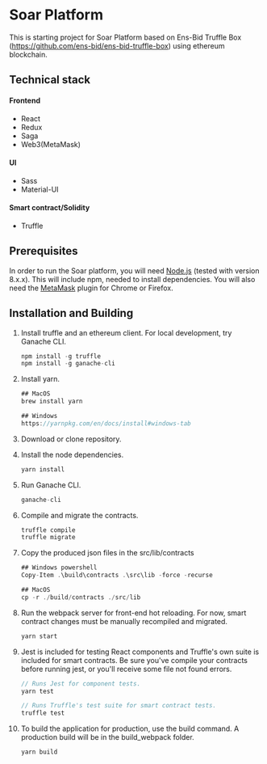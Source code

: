 # Soar Platform

This is starting project for Soar Platform based on Ens-Bid Truffle Box (https://github.com/ens-bid/ens-bid-truffle-box) using ethereum blockchain. 

## Technical stack

#### Frontend
- React
- Redux
- Saga
- Web3(MetaMask)

#### UI
- Sass
- Material-UI

#### Smart contract/Solidity
- Truffle

## Prerequisites
In order to run the Soar platform, you will need [Node.js](https://nodejs.org) (tested with version 8.x.x). This will include npm, needed to install dependencies. You will also need the [MetaMask](https://metamask.io/) plugin for Chrome or Firefox.

## Installation and Building

1. Install truffle and an ethereum client. For local development, try Ganache CLI.
    ```javascript
    npm install -g truffle
    npm install -g ganache-cli
    ```

2. Install yarn.

    ```javascript
    ## MacOS
    brew install yarn

    ## Windows
    https://yarnpkg.com/en/docs/install#windows-tab
    ```

3. Download or clone repository.

4. Install the node dependencies.
    ```javascript
    yarn install
    ```

5. Run Ganache CLI.
    ```javascript
    ganache-cli
    ```

6. Compile and migrate the contracts.
    ```javascript
    truffle compile
    truffle migrate
    ```
7. Copy the produced json files in the src/lib/contracts
    
    ```javascript
    ## Windows powershell
    Copy-Item .\build\contracts .\src\lib -force -recurse

    ## MacOS
    cp -r ./build/contracts ./src/lib
    ```

8. Run the webpack server for front-end hot reloading. For now, smart contract changes must be manually recompiled and migrated.
    ```javascript
    yarn start
    ```

9. Jest is included for testing React components and Truffle's own suite is included for smart contracts. Be sure you've compile your contracts before running jest, or you'll receive some file not found errors.
    ```javascript
    // Runs Jest for component tests.
    yarn test

    // Runs Truffle's test suite for smart contract tests.
    truffle test
    ```

10. To build the application for production, use the build command. A production build will be in the build_webpack folder.
    ```javascript
    yarn build


